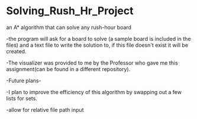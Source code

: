 # Solving_Rush_Hr_Project
an A* algorithm that can solve any rush-hour board

-the program will ask for a board to solve (a sample board is included in the files) and a text file to write the solution to, if this file doesn't exist it will be created.

-The visualizer was provided to me by the Professor who gave me this assignment(can be found in a different repository).

-Future plans-

-I plan to improve the efficiency of this algorithm by swapping out a few lists for sets.

-allow for relative file path input

